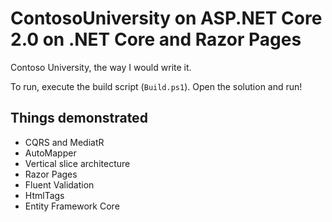 # ContosoUniversity on ASP.NET Core 2.0 on .NET Core and Razor Pages

Contoso University, the way I would write it.

To run, execute the build script (`Build.ps1`). Open the solution and run!

## Things demonstrated

- CQRS and MediatR
- AutoMapper
- Vertical slice architecture
- Razor Pages
- Fluent Validation
- HtmlTags
- Entity Framework Core
